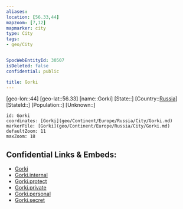 ```yaml
---
aliases: 
location: [56.33,44]
mapzoom: [7,12] 
mapmarker: city 
type: City
tags:
- geo/City


SpocWebEntityId: 30507
isDeleted: false
confidential: public

title: Gorki
---
```

[geo-lon::44]
[geo-lat::56.33]
[name::Gorki]
[State::]
[Country::[Russia](geo/Continent/Europe/Russia.md)]
[StateId::]
[Population::]
[Unknown::]


```leaflet
id: Gorki
coordinates: [Gorki](geo/Continent/Europe/Russia/City/Gorki.md)
markerFile: [Gorki](geo/Continent/Europe/Russia/City/Gorki.md)
defaultZoom: 11 
maxZoom: 18
```


## Confidential Links & Embeds: 
- [Gorki](../../../../../../_public/geo/Continent/Europe/Russia/City/Gorki.md) 
- [Gorki.internal](../../../../../../_internal/geo/Continent/Europe/Russia/City/Gorki.internal.md) 
- [Gorki.protect](../../../../../../_protect/geo/Continent/Europe/Russia/City/Gorki.protect.md) 
- [Gorki.private](../../../../../../_private/geo/Continent/Europe/Russia/City/Gorki.private.md) 
- [Gorki.personal](../../../../../../_personal/geo/Continent/Europe/Russia/City/Gorki.personal.md) 
- [Gorki.secret](../../../../../../_secret/geo/Continent/Europe/Russia/City/Gorki.secret.md) 

